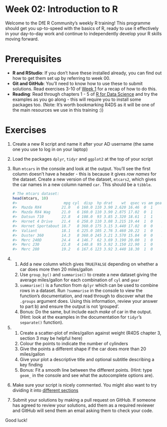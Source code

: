 
<!-- Please edit README.Rmd - not README.md -->

# Week 02: Introduction to R

Welcome to the DfE R Community’s weekly R training! This programme
should get you up-to-speed with the basics of R, ready to use it
effectively in your day-to-day work and continue to independently
develop your R skills moving forward.

# Prerequisites

- **R and RStudio**: If you don’t have these installed already, you can
  find out how to get them set up by referring to week 00.
- **Git and GitHub**: You’ll need to know how to use these to submit
  solutions. Read exercises 3-10 of [Week
  1](../week-01-version-control#03-check-the-state-of-the-repo) for a
  recap of how to do this.
- **Reading**: Read through chapters 1 - 5 of [R for Data
  Science](https://r4ds.had.co.nz/introduction.html) and try the
  examples as you go along - this will require you to install some
  packages too. (Note: It’s worth bookmarking R4DS as it will be one of
  the main resources we use in this training :))

# Exercises

1.  Create a new R script and name it after your AD username (the same
    one you use to log in on your laptop)

2.  Load the packages `dplyr`, `tidyr` and `ggplot2` at the top of your
    script

3.  Run `mtcars` in the console and look at the output. You’ll see the
    first column doesn’t have a header - this is because it gives *row
    names* for the dataset. Create a new version of the dataset,
    `mtcars2`, which gives the car names in a new column named `car`.
    This should be a `tibble`.

    ``` r
    # The mtcars dataset:
    head(mtcars, 10)
    #>                     mpg cyl  disp  hp drat    wt  qsec vs am gear carb
    #>  Mazda RX4         21.0   6 160.0 110 3.90 2.620 16.46  0  1    4    4
    #>  Mazda RX4 Wag     21.0   6 160.0 110 3.90 2.875 17.02  0  1    4    4
    #>  Datsun 710        22.8   4 108.0  93 3.85 2.320 18.61  1  1    4    1
    #>  Hornet 4 Drive    21.4   6 258.0 110 3.08 3.215 19.44  1  0    3    1
    #>  Hornet Sportabout 18.7   8 360.0 175 3.15 3.440 17.02  0  0    3    2
    #>  Valiant           18.1   6 225.0 105 2.76 3.460 20.22  1  0    3    1
    #>  Duster 360        14.3   8 360.0 245 3.21 3.570 15.84  0  0    3    4
    #>  Merc 240D         24.4   4 146.7  62 3.69 3.190 20.00  1  0    4    2
    #>  Merc 230          22.8   4 140.8  95 3.92 3.150 22.90  1  0    4    2
    #>  Merc 280          19.2   6 167.6 123 3.92 3.440 18.30  1  0    4    4
    ```

4.  1)  Add a new column which gives `TRUE`/`FALSE` depending on whether
        a car does more then 20 miles/gallon
    2)  Use `group_by()` and `summarise()` to create a new dataset
        giving the average miles/gallon for each combination of `cyl`
        and `gear`
    3)  `summarise()` is a function from `dplyr` which can be used to
        combine rows in a dataset. Run `?summarise` in the console to
        view the function’s documentation, and read through to discover
        what the `.groups` argument does. Using this information, review
        your answer to part b) and ensure the output is not ‘grouped’.
    4)  Bonus: Do the same, but include each *make* of car in the
        output. (Hint: look at the examples in the documentation for
        `tidyr`’s `separate()` function).

5.  1)  Create a scatter-plot of miles/gallon against weight (R4DS
        chapter 3, section 3 may be helpful here)
    2)  Colour the points to indicate the number of cylinders
    3)  Give the points a different shape if the car does more than 20
        miles/gallon
    4)  Give your plot a descriptive title and optional subtitle
        describing a key finding
    5)  Bonus: Fit a smooth line between the different points. (Hint:
        type `geom_` in the console and see what the autocomplete
        options are).

6.  Make sure your script is nicely commented. You might also want to
    try dividing it into [different
    sections](https://support.rstudio.com/hc/en-us/articles/200484568-Code-Folding-and-Sections-in-the-RStudio-IDE)

7.  Submit your solutions by making a pull request on GitHub. If someone
    has agreed to review your solutions, add them as a required reviewer
    and GitHub will send them an email asking them to check your code.

Good luck!

